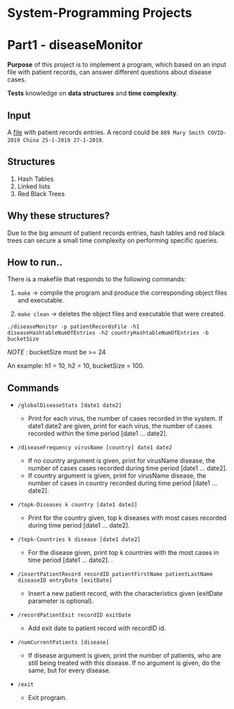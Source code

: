 # System-Programming Projects

# Part1 - diseaseMonitor
<p><b>Purpose</b> of this project is to implement a program, which based on an input file with patient records, can answer different questions about disease cases.</p>
<p><b>Tests</b> knowledge on <b>data structures</b> and <b>time complexity</b>.</p>

## Input
A [file](diseaseMonitor/small.txt) with patient records entries. A record could be ```889 Mary Smith COVID-2019 China 25-1-2019 27-1-2019```.

## Structures
1. Hash Tables
2. Linked lists
3. Red Black Trees

## Why these structures?
Due to the big amount of patient records entries, hash tables and red black trees can secure a small time complexity on performing specific queries.

## How to run..
There is a makefile that responds to the following commands:

  1. ```make``` -> compile the program and produce the corresponding object files and executable.

  2. ```make clean``` -> deletes the object files and executable that were created.

```./diseaseMonitor -p patientRecordsFile -h1 diseaseHashtableNumOfEntries -h2 countryHashtableNumOfEntries -b bucketSize```

*NOTE* : bucketSize must be >= 24

An example: h1 = 10, h2 = 10, bucketSize = 100.   

## Commands

* ```/globalDiseaseStats [date1 date2]```
  * Print for each virus, the number of cases recorded in the system. If
    date1 date2 are given, print for each virus, the number of cases recorded within the time period [date1 ... date2].

* ```/diseaseFrequency virusName [country] date1 date2```
  * If no country argument is given, print for virusName disease, the number of cases
    cases recorded during time period [date1 ... date2].
  * If country argument is given, print for virusName disease, the number of cases in
    country recorded during time period [date1 ... date2].

* ```/topk-Diseases k country [date1 date2]```
  * Print for the country given, top k diseases with most cases recorded
    during time period [date1 ... date2]. 

* ```/topk-Countries k disease [date1 date2]```
  * For the disease given, print top k countries with the most cases in time period [date1 ... date2]. .

* ```/insertPatientRecord recordID patientFirstName patientLastName diseaseID entryDate [exitDate]```
  * Insert a new patient record, with the characteristics given (exitDate parameter is
    optional).

* ```/recordPatientExit recordID exitDate```
  * Add exit date to patient record with recordID id.

* ```/numCurrentPatients [disease]```
  * If disease argument is given, print the number of patients, who are still being treated with
    this disease. If no argument is given, do the same, but for every disease.

* ```/exit```
  * Exit program.
